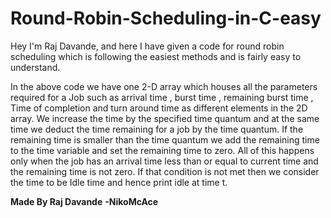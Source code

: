 # Round-Robin-Scheduling-in-C-easy
Hey I'm Raj Davande, and here I have given a code for round robin scheduling which is following the easiest methods and is fairly easy to understand.

In the above code we have one 2-D array which houses all the parameters required for a Job such as arrival time , burst time , remaining burst time , Time of completion and turn around time as different elements in the 2D array.
We increase the time by the specified time quantum and at the same time we deduct the time remaining for a job by the time quantum. 
If the remaining time is smaller than the time quantum we add the remaining time to the time variable and set the remaining time to zero. 
All of this happens only when the job has an arrival time less than or equal to current time and the remaining time is not zero.
If that condition is not met then we consider the time to be Idle time and hence print idle at time t.


**Made By Raj Davande**
**-NikoMcAce**
